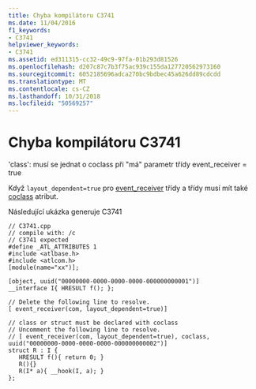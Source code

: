```yaml
---
title: Chyba kompilátoru C3741
ms.date: 11/04/2016
f1_keywords:
- C3741
helpviewer_keywords:
- C3741
ms.assetid: ed311315-cc32-49c9-97fa-01b293d81526
ms.openlocfilehash: d207c87c7b3f75ac939c155da127720562973160
ms.sourcegitcommit: 6052185696adca270bc9bdbec45a626dd89cdcdd
ms.translationtype: MT
ms.contentlocale: cs-CZ
ms.lasthandoff: 10/31/2018
ms.locfileid: "50569257"
---
```

# <a name="compiler-error-c3741"></a>Chyba kompilátoru C3741

'class': musí se jednat o coclass při "má" parametr třídy event_receiver = true

Když `layout_dependent=true` pro [event_receiver](../../windows/event-receiver.md) třídy a třídy musí mít také [coclass](../../windows/coclass.md) atribut.

Následující ukázka generuje C3741

```
// C3741.cpp
// compile with: /c
// C3741 expected
#define _ATL_ATTRIBUTES 1
#include <atlbase.h>
#include <atlcom.h>
[module(name="xx")];

[object, uuid("00000000-0000-0000-0000-000000000001")]
__interface I{ HRESULT f(); };

// Delete the following line to resolve.
[ event_receiver(com, layout_dependent=true)]

// class or struct must be declared with coclass
// Uncomment the following line to resolve.
// [ event_receiver(com, layout_dependent=true), coclass, uuid("00000000-0000-0000-0000-000000000002")]
struct R : I {
   HRESULT f(){ return 0; }
   R(){}
   R(I* a){ __hook(I, a); }
};
```